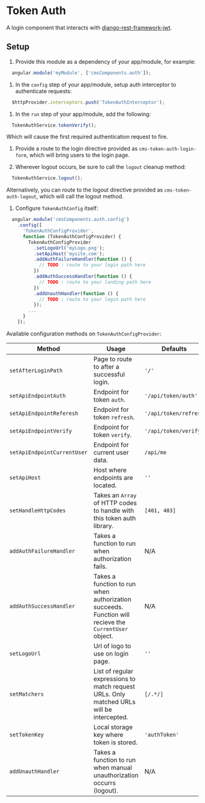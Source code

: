 # Token Auth
A login component that interacts with [django-rest-framework-jwt](https://github.com/GetBlimp/django-rest-framework-jwt).

## Setup
1. Provide this module as a dependency of your app/module, for example:
  ```js
    angular.module('myModule', ['cmsComponents.auth']);
  ```

1. In the `config` step of your app/module, setup auth interceptor to authenticate requests:
  ```js
    $httpProvider.interceptors.push('TokenAuthInterceptor');
  ```

1. In the `run` step of your app/module, add the following:
  ```js
    TokenAuthService.tokenVerify();
  ```
  Which will cause the first required authentication request to fire.

1. Provide a route to the login directive provided as `cms-token-auth-login-form`, which will bring users to the login page.

1. Wherever logout occurs, be sure to call the `logout` cleanup method:
  ```js
    TokenAuthService.logout();
  ```
  Alternatively, you can route to the logout directive provided as `cms-token-auth-logout`, which will call the logout method.

1. Configure `TokenAuthConfig` itself:
  ```js
    angular.module('cmsComponents.auth.config')
      .config([
        'TokenAuthConfigProvider',
        function (TokenAuthConfigProvider) {
          TokenAuthConfigProvider
            .setLogoUrl('myLogo.png');
            .setApiHost('mysite.com');
            .addAuthFailureHandler(function () {
              // TODO : route to your login path here
            })
            .addAuthSuccessHandler(function () {
              // TODO : route to your landing path here
            })
            .addUnauthHandler(function () {
              // TODO : route to your login path here
            });
          ...
        }
      ]);
  ```

  Available configuration methods on `TokenAuthConfigProvider`:

  | Method    | Usage    | Defaults    |
  | --------- | -------- | ----------- |
  | `setAfterLoginPath` | Page to route to after a successful login. | `'/'` |
  | `setApiEndpointAuth` | Endpoint for token `auth`. | `'/api/token/auth'` |
  | `setApiEndpointReferesh` | Endpoint for token `refresh`. | `'/api/token/refresh` |
  | `setApiEndpointVerify` | Endpoint for token `verify`. | `'/api/token/verify'` |
  | `setApiEndpointCurrentUser` | Endpoint for current user data. | `/api/me` |
  | `setApiHost` | Host where endpoints are located. | `''` |
  | `setHandleHttpCodes` | Takes an `Array` of HTTP codes to handle with this token auth library. | `[401, 403]` |
  | `addAuthFailureHandler` | Takes a function to run when authorization fails. | N/A |
  | `addAuthSuccessHandler` | Takes a function to run when authorization succeeds. Function will recieve the `CurrentUser` object. | N/A |
  | `setLogoUrl` | Url of logo to use on login page. | `''` |
  | `setMatchers` | List of regular expressions to match request URLs. Only matched URLs will be intercepted. | `[/.*/]` |
  | `setTokenKey` | Local storage key where token is stored. | `'authToken'` |
  | `addUnauthHandler` | Takes a function to run when manual unauthorization occurrs (logout). | N/A |
